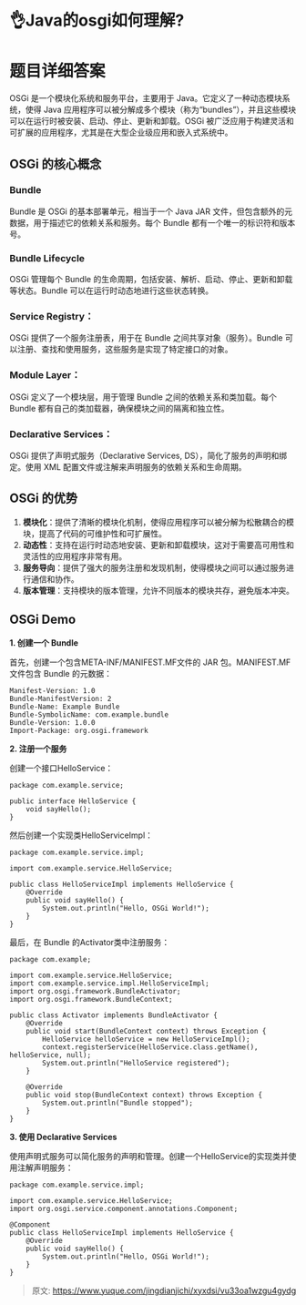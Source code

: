 # 👌Java的osgi如何理解?

# 题目详细答案
OSGi 是一个模块化系统和服务平台，主要用于 Java。它定义了一种动态模块系统，使得 Java 应用程序可以被分解成多个模块（称为“bundles”），并且这些模块可以在运行时被安装、启动、停止、更新和卸载。OSGi 被广泛应用于构建灵活和可扩展的应用程序，尤其是在大型企业级应用和嵌入式系统中。

## OSGi 的核心概念
### Bundle
Bundle 是 OSGi 的基本部署单元，相当于一个 Java JAR 文件，但包含额外的元数据，用于描述它的依赖关系和服务。每个 Bundle 都有一个唯一的标识符和版本号。

### Bundle Lifecycle
OSGi 管理每个 Bundle 的生命周期，包括安装、解析、启动、停止、更新和卸载等状态。Bundle 可以在运行时动态地进行这些状态转换。

### Service Registry：
OSGi 提供了一个服务注册表，用于在 Bundle 之间共享对象（服务）。Bundle 可以注册、查找和使用服务，这些服务是实现了特定接口的对象。

### Module Layer：
OSGi 定义了一个模块层，用于管理 Bundle 之间的依赖关系和类加载。每个 Bundle 都有自己的类加载器，确保模块之间的隔离和独立性。

### Declarative Services：
OSGi 提供了声明式服务（Declarative Services, DS），简化了服务的声明和绑定。使用 XML 配置文件或注解来声明服务的依赖关系和生命周期。

## OSGi 的优势
1. **模块化**：提供了清晰的模块化机制，使得应用程序可以被分解为松散耦合的模块，提高了代码的可维护性和可扩展性。
2. **动态性**：支持在运行时动态地安装、更新和卸载模块，这对于需要高可用性和灵活性的应用程序非常有用。
3. **服务导向**：提供了强大的服务注册和发现机制，使得模块之间可以通过服务进行通信和协作。
4. **版本管理**：支持模块的版本管理，允许不同版本的模块共存，避免版本冲突。

## OSGi Demo
**1. 创建一个 Bundle**

首先，创建一个包含META-INF/MANIFEST.MF文件的 JAR 包。MANIFEST.MF文件包含 Bundle 的元数据：

```plain
Manifest-Version: 1.0
Bundle-ManifestVersion: 2
Bundle-Name: Example Bundle
Bundle-SymbolicName: com.example.bundle
Bundle-Version: 1.0.0
Import-Package: org.osgi.framework
```

**2. 注册一个服务**

创建一个接口HelloService：

```plain
package com.example.service;

public interface HelloService {
    void sayHello();
}
```

然后创建一个实现类HelloServiceImpl：

```plain
package com.example.service.impl;

import com.example.service.HelloService;

public class HelloServiceImpl implements HelloService {
    @Override
    public void sayHello() {
        System.out.println("Hello, OSGi World!");
    }
}
```

最后，在 Bundle 的Activator类中注册服务：

```plain
package com.example;

import com.example.service.HelloService;
import com.example.service.impl.HelloServiceImpl;
import org.osgi.framework.BundleActivator;
import org.osgi.framework.BundleContext;

public class Activator implements BundleActivator {
    @Override
    public void start(BundleContext context) throws Exception {
        HelloService helloService = new HelloServiceImpl();
        context.registerService(HelloService.class.getName(), helloService, null);
        System.out.println("HelloService registered");
    }

    @Override
    public void stop(BundleContext context) throws Exception {
        System.out.println("Bundle stopped");
    }
}
```

**3. 使用 Declarative Services**

使用声明式服务可以简化服务的声明和管理。创建一个HelloService的实现类并使用注解声明服务：

```plain
package com.example.service.impl;

import com.example.service.HelloService;
import org.osgi.service.component.annotations.Component;

@Component
public class HelloServiceImpl implements HelloService {
    @Override
    public void sayHello() {
        System.out.println("Hello, OSGi World!");
    }
}
```





> 原文: <https://www.yuque.com/jingdianjichi/xyxdsi/vu33oa1wzgu4gydg>